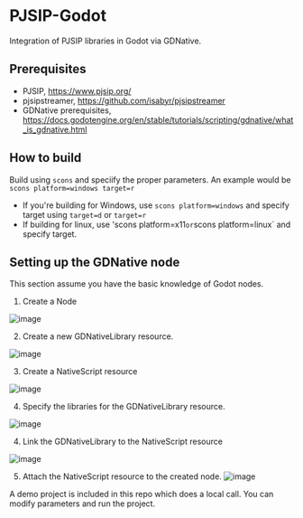 # PJSIP-Godot
Integration of PJSIP libraries in Godot via GDNative.

## Prerequisites
- PJSIP, https://www.pjsip.org/
- pjsipstreamer, https://github.com/isabyr/pjsipstreamer
- GDNative prerequisites, https://docs.godotengine.org/en/stable/tutorials/scripting/gdnative/what_is_gdnative.html

## How to build
Build using `scons` and speciify the proper parameters. An example would be `scons platform=windows target=r`
- If you're building for Windows, use `scons platform=windows` and specify target using `target=d` or `target=r`
- If building for linux, use 'scons platform=x11` or `scons platform=linux` and specify target.

## Setting up the GDNative node
This section assume you have the basic knowledge of Godot nodes. 
1. Create a Node

![image](https://user-images.githubusercontent.com/54440096/182978807-9d271ef8-df5c-4cd3-9415-81c5684850ea.png)

2. Create a new GDNativeLibrary resource.

![image](https://user-images.githubusercontent.com/54440096/182978450-812afd98-90db-4604-8929-1aa785b365ea.png)

3. Create a NativeScript resource

![image](https://user-images.githubusercontent.com/54440096/182978486-3c33226d-4d64-45dc-9f0e-664f05e2d3ca.png)

4. Specify the libraries for the GDNativeLibrary resource.

![image](https://user-images.githubusercontent.com/54440096/182978550-a244b989-64c5-48cd-a913-fcff08b34a2b.png)

4. Link the GDNativeLibrary to the NativeScript resource

![image](https://user-images.githubusercontent.com/54440096/182978715-38173546-6907-4bff-bb3f-a5189401c58e.png)

5. Attach the NativeScript resource to the created node. ![image](https://user-images.githubusercontent.com/54440096/182978883-1dcdc907-dd59-48ce-8150-e80a904397b5.png)

A demo project is included in this repo which does a local call. You can modify parameters and run the project. 
